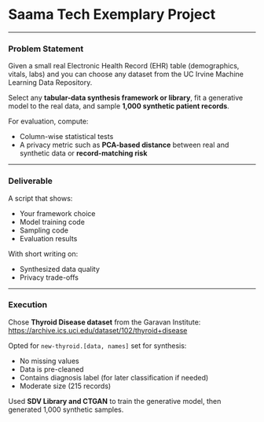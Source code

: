 # Saama Tech Exemplary Project

---

### **Problem Statement**

Given a small real Electronic Health Record (EHR) table (demographics, vitals, labs) and you can choose any dataset from the UC Irvine Machine Learning Data Repository.

Select any **tabular-data synthesis framework or library**, fit a generative model to the real data, and sample **1,000 synthetic patient records**.

For evaluation, compute:
- Column-wise statistical tests
- A privacy metric such as **PCA-based distance** between real and synthetic data or **record-matching risk**

---

### **Deliverable**

A script that shows:
- Your framework choice
- Model training code
- Sampling code
- Evaluation results

With short writing on:
- Synthesized data quality
- Privacy trade-offs

---

### **Execution**

Chose **Thyroid Disease dataset** from the Garavan Institute:  
https://archive.ics.uci.edu/dataset/102/thyroid+disease

Opted for `new-thyroid.[data, names]` set for synthesis:
- No missing values  
- Data is pre-cleaned  
- Contains diagnosis label (for later classification if needed)  
- Moderate size (215 records)

Used **SDV Library and CTGAN** to train the generative model, then generated 1,000 synthetic samples.
